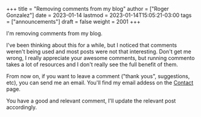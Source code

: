+++
title = "Removing comments from my blog"
author = ["Roger Gonzalez"]
date = 2023-01-14
lastmod = 2023-01-14T15:05:21-03:00
tags = ["announcements"]
draft = false
weight = 2001
+++

I'm removing comments from my blog.

I've been thinking about this for a while, but I noticed that comments weren't being used and most posts
were not that interesting. Don't get me wrong, I really appreciate your awesome comments, but running
commento takes a lot of resources and I don't really see the full benefit of them.

From now on, if you want to leave a comment ("thank yous", suggestions, etc), you can send me an email.
You'll find my email addess on the [Contact](/contact) page.

You have a good and relevant comment, I'll update the relevant post accordingly.
